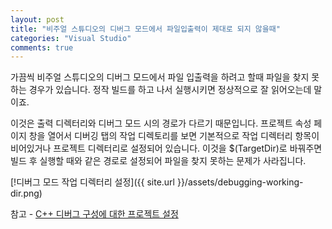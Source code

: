 ```yaml
---
layout: post
title: "비주얼 스튜디오의 디버그 모드에서 파일입출력이 제대로 되지 않을때"
categories: "Visual Studio"
comments: true
---
```

가끔씩 비주얼 스튜디오의 디버그 모드에서 파일 입출력을 하려고 할때 파일을 찾지 못하는 경우가 있습니다. 정작 빌드를 하고 나서 실행시키면 정상적으로 잘 읽어오는데 말이죠.

이것은 출력 디렉터리와 디버그 모드 시의 경로가 다르기 때문입니다. 프로젝트 속성 페이지 창을 열어서 디버깅 탭의 작업 디렉토리를 보면 기본적으로 작업 디렉터리 항목이 비어있거나 프로젝트 디렉터리로 설정되어 있습니다. 이것을 $(TargetDir)로 바꿔주면 빌드 후 실행할 때와 같은 경로로 설정되어 파일을 찾지 못하는 문제가 사라집니다.

[!디버그 모드 작업 디렉터리 설정]({{ site.url }}/assets/debugging-working-dir.png)

참고 - [C++ 디버그 구성에 대한 프로젝트 설정](https://msdn.microsoft.com/ko-kr/library/kcw4dzyf.aspx)